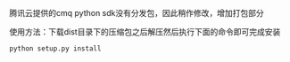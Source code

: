 腾讯云提供的cmq python sdk没有分发包，因此稍作修改，增加打包部分

使用方法：下载dist目录下的压缩包之后解压然后执行下面的命令即可完成安装

```bash
python setup.py install
```
